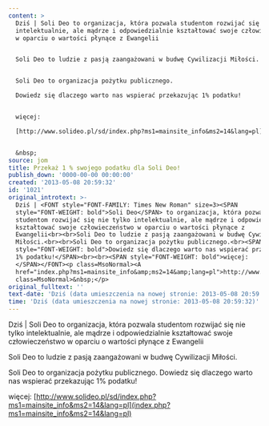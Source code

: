 ```yaml
---
content: >
  Dziś | Soli Deo to organizacja, która pozwala studentom rozwijać się nie tylko
  intelektualnie, ale mądrze i odpowiedzialnie kształtować swoje człowieczeństwo
  w oparciu o wartości płynące z Ewangelii


  Soli Deo to ludzie z pasją zaangażowani w budwę Cywilizacji Miłości.


  Soli Deo to organizacja pożytku publicznego.

  Dowiedz się dlaczego warto nas wspierać przekazując 1% podatku!


  więcej: 

  [http://www.solideo.pl/sd/index.php?ms1=mainsite_info&ms2=14&lang=pl](index.php?ms1=mainsite_info&ms2=14&lang=pl)


  &nbsp;
source: jom
title: Przekaż 1 % swojego podatku dla Soli Deo!
publish_down: '0000-00-00 00:00:00'
created: '2013-05-08 20:59:32'
id: '1021'
original_introtext: >-
  Dziś | <FONT style="FONT-FAMILY: Times New Roman" size=3><SPAN
  style="FONT-WEIGHT: bold">Soli Deo</SPAN> to organizacja, która pozwala
  studentom rozwijać się nie tylko intelektualnie, ale mądrze i odpowiedzialnie
  kształtować swoje człowieczeństwo w oparciu o wartości płynące z
  Ewangelii<br><br>Soli Deo to ludzie z pasją zaangażowani w budwę Cywilizacji
  Miłości.<br><br>Soli Deo to organizacja pożytku publicznego.<br><SPAN
  style="FONT-WEIGHT: bold">Dowiedz się dlaczego warto nas wspierać przekazując
  1% podatku!</SPAN><br><br><SPAN style="FONT-WEIGHT: bold">więcej:
  </SPAN></FONT><p class=MsoNormal><A
  href="index.php?ms1=mainsite_info&amp;ms2=14&amp;lang=pl">http://www.solideo.pl/sd/index.php?ms1=mainsite_info&amp;ms2=14&amp;lang=pl</A></p><p
  class=MsoNormal>&nbsp;</p>
original_fulltext: ''
text-date: 'Dziś (data umieszczenia na nowej stronie: 2013-05-08 20:59:32)'
time: 'Dziś (data umieszczenia na nowej stronie: 2013-05-08 20:59:32)'
---
```

Dziś | Soli Deo to organizacja, która pozwala studentom rozwijać się nie tylko intelektualnie, ale mądrze i odpowiedzialnie kształtować swoje człowieczeństwo w oparciu o wartości płynące z Ewangelii

Soli Deo to ludzie z pasją zaangażowani w budwę Cywilizacji Miłości.

Soli Deo to organizacja pożytku publicznego.
Dowiedz się dlaczego warto nas wspierać przekazując 1% podatku!

więcej: 
[http://www.solideo.pl/sd/index.php?ms1=mainsite_info&ms2=14&lang=pl](index.php?ms1=mainsite_info&ms2=14&lang=pl)

&nbsp;


<!--{{json:{"created_date":"2013-05-08 20:59:32","publish_down":"0000-00-00 00:00:00","id":"1021"}}}-->